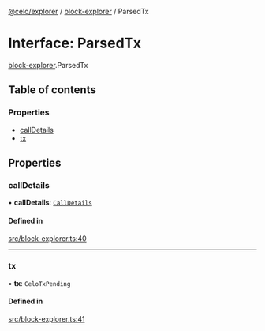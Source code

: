 [@celo/explorer](../README.md) / [block-explorer](../modules/block_explorer.md) / ParsedTx

# Interface: ParsedTx

[block-explorer](../modules/block_explorer.md).ParsedTx

## Table of contents

### Properties

- [callDetails](block_explorer.ParsedTx.md#calldetails)
- [tx](block_explorer.ParsedTx.md#tx)

## Properties

### callDetails

• **callDetails**: [`CallDetails`](block_explorer.CallDetails.md)

#### Defined in

[src/block-explorer.ts:40](https://github.com/celo-org/developer-tooling/blob/master/packages/sdk/explorer/src/block-explorer.ts#L40)

___

### tx

• **tx**: `CeloTxPending`

#### Defined in

[src/block-explorer.ts:41](https://github.com/celo-org/developer-tooling/blob/master/packages/sdk/explorer/src/block-explorer.ts#L41)
